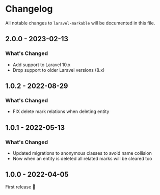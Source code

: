# Changelog

All notable changes to `laravel-markable` will be documented in this file.

## 2.0.0 - 2023-02-13

### What's Changed

- Add support to Laravel 10.x
- Drop support to older Laravel versions (8.x)

## 1.0.2 - 2022-08-29

### What's Changed

- FIX delete mark relations when deleting entity

## 1.0.1 - 2022-05-13

### What's Changed

- Updated migrations to anonymous classes to avoid name collision
- Now when an entity is deleted all related marks will be cleared too

## 1.0.0 - 2022-04-05

First release 🚀
